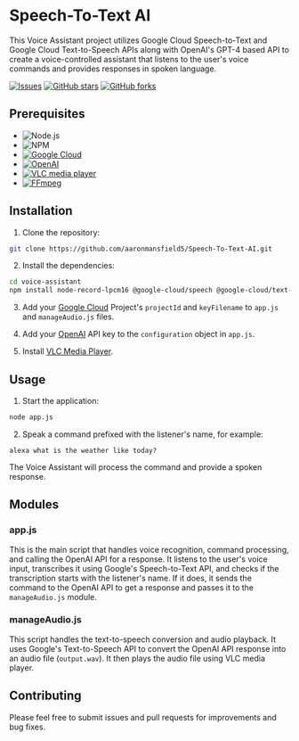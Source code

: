 # Speech-To-Text AI

This Voice Assistant project utilizes Google Cloud Speech-to-Text and Google Cloud Text-to-Speech APIs along with OpenAI's GPT-4 based API to create a voice-controlled assistant that listens to the user's voice commands and provides responses in spoken language.

<a href="https://github.com/aaronmansfield5/Speech-To-Text-AI/issues">![Issues](https://img.shields.io/github/issues/aaronmansfield5/Speech-To-Text-AI)</a>
<a href="https://github.com/aaronmansfield5/Speech-To-Text-AI/stargazers">![GitHub stars](https://img.shields.io/github/stars/aaronmansfield5/Speech-To-Text-AI)</a>
<a href="https://github.com/aaronmansfield5/Speech-To-Text-AI/forks">![GitHub forks](https://img.shields.io/github/forks/aaronmansfield5/Speech-To-Text-AI)</a>

## Prerequisites

- ![Node.js](https://img.shields.io/badge/Node.js-43853D?style=flat&logo=node.js&logoColor=white)
- ![NPM](https://img.shields.io/badge/npm-CB3837?style=flat&logo=npm&logoColor=white)
- <a href="https://console.cloud.google.com/">![Google Cloud](https://img.shields.io/badge/Google_Cloud-4285F4?style=flat&logo=google-cloud&logoColor=white)</a>
- <a href="https://platform.openai.com/">![OpenAI](https://img.shields.io/badge/OpenAI-412991?style=flat&logo=openai&logoColor=white)</a>
- <a href="https://www.videolan.org/">![VLC media player](https://img.shields.io/badge/VLC_media_player-CB3837?style=flat&logo=vlcmediaplayer&logoColor=white)</a>
- <a href="https://ffmpeg.org/download.html">![FFmpeg](https://img.shields.io/badge/FFmpeg-007808?style=flat&logo=ffmpeg&logoColor=white)</a>

## Installation

1. Clone the repository:

```bash
git clone https://github.com/aaronmansfield5/Speech-To-Text-AI.git
```

2. Install the dependencies:

```bash
cd voice-assistant
npm install node-record-lpcm16 @google-cloud/speech @google-cloud/text-to-speech openai shelljs
```

3. Add your [Google Cloud](https://console.cloud.google.com/) Project's `projectId` and `keyFilename` to `app.js` and `manageAudio.js` files.

4. Add your [OpenAI](https://platform.openai.com/) API key to the `configuration` object in `app.js`.

5. Install [VLC Media Player](https://www.videolan.org/).

## Usage

1. Start the application:

```bash
node app.js
```

2. Speak a command prefixed with the listener's name, for example:

```
alexa what is the weather like today?
```

The Voice Assistant will process the command and provide a spoken response.

## Modules

### app.js

This is the main script that handles voice recognition, command processing, and calling the OpenAI API for a response. It listens to the user's voice input, transcribes it using Google's Speech-to-Text API, and checks if the transcription starts with the listener's name. If it does, it sends the command to the OpenAI API to get a response and passes it to the `manageAudio.js` module.

### manageAudio.js

This script handles the text-to-speech conversion and audio playback. It uses Google's Text-to-Speech API to convert the OpenAI API response into an audio file (`output.wav`). It then plays the audio file using VLC media player.

## Contributing

Please feel free to submit issues and pull requests for improvements and bug fixes.
